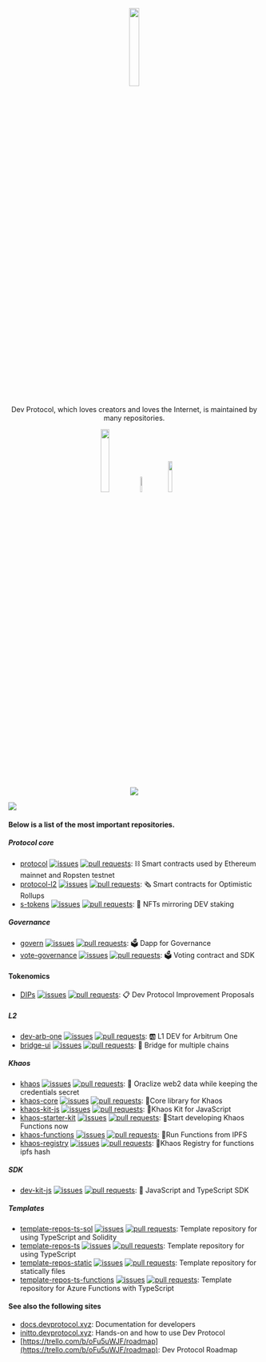 <p align="center"><a href="http://devprotocol.xyz/"><img src="https://raw.githubusercontent.com/dev-protocol/.github/main/assets/Dev--animated.gif" width="20%"></a></p>

<p align="center">Dev Protocol, which loves creators and loves the Internet, is maintained by many repositories.</p>

<p align="center">
<a href="http://devprotocol.xyz/"><img src="https://custom-icon-badges.herokuapp.com/badge/Dev_Protocol_Website-black.svg?logo=devprtcl" width="18%"></a>
<a href="https://medium.com/devprtcl"><img src="https://img.shields.io/badge/Medium-12100E?style=for-the-badge&logo=medium&logoColor=white" width="9%"></a>
<a href="https://stakes.social/"><img src="https://custom-icon-badges.herokuapp.com/badge/Stakes.social-black.svg?logo=stakes.social" width="12.6%"></a>
</p>

<p align="center">
  <img src="https://readme-typing-svg.herokuapp.com/?lines=Welcome%20to%20Dev%20Protocol%20World%20of%20Codes;We%20support%20the%20Open%20Source%20Community;It's%20Time%20to%20Tokenize%20Open%20Source%20Software;We%20love%20$DEV%20and%20Stakes.social❤️;Developers%20and%20Sponsors%20are%20rewarded%20with%20Tokens;Let's%20support%20each%20other💟;&center=true&width=530&height=45"></a>
</p>

<img src="https://user-images.githubusercontent.com/73097560/115834477-dbab4500-a447-11eb-908a-139a6edaec5c.gif">

#### Below is a list of the most important repositories.

##### Protocol core

- [protocol](https://github.com/dev-protocol/protocol) [![issues](https://img.shields.io/github/issues/dev-protocol/protocol)](https://github.com/dev-protocol/protocol/issues) [![pull requests](https://img.shields.io/github/issues-pr/dev-protocol/protocol)](https://github.com/dev-protocol/protocol/pulls): ⛓ Smart contracts used by Ethereum mainnet and Ropsten testnet
- [protocol-l2](https://github.com/dev-protocol/protocol-l2) [![issues](https://img.shields.io/github/issues/dev-protocol/protocol-l2)](https://github.com/dev-protocol/protocol-l2/issues) [![pull requests](https://img.shields.io/github/issues-pr/dev-protocol/protocol-l2)](https://github.com/dev-protocol/protocol-l2/pulls): 🗞️ Smart contracts for Optimistic Rollups
- [s-tokens](https://github.com/dev-protocol/s-tokens) [![issues](https://img.shields.io/github/issues/dev-protocol/s-tokens)](https://github.com/dev-protocol/s-tokens/issues) [![pull requests](https://img.shields.io/github/issues-pr/dev-protocol/s-tokens)](https://github.com/dev-protocol/s-tokens/pulls): 💞 NFTs mirroring DEV staking

##### Governance

- [govern](https://github.com/dev-protocol/govern) [![issues](https://img.shields.io/github/issues/dev-protocol/govern)](https://github.com/dev-protocol/govern/issues) [![pull requests](https://img.shields.io/github/issues-pr/dev-protocol/govern)](https://github.com/dev-protocol/govern/pulls): 🗳 Dapp for Governance
- [vote-governance](https://github.com/dev-protocol/vote-governance) [![issues](https://img.shields.io/github/issues/dev-protocol/vote-governance)](https://github.com/dev-protocol/vote-governance/issues) [![pull requests](https://img.shields.io/github/issues-pr/dev-protocol/vote-governance)](https://github.com/dev-protocol/vote-governance/pulls): 🗳 Voting contract and SDK

#### Tokenomics

- [DIPs](https://github.com/dev-protocol/DIPs) [![issues](https://img.shields.io/github/issues/dev-protocol/DIPs)](https://github.com/dev-protocol/DIPs/issues) [![pull requests](https://img.shields.io/github/issues-pr/dev-protocol/DIPs)](https://github.com/dev-protocol/DIPs/pulls): 📋 Dev Protocol Improvement Proposals

##### L2

- [dev-arb-one](https://github.com/dev-protocol/dev-arb-one) [![issues](https://img.shields.io/github/issues/dev-protocol/dev-arb-one)](https://github.com/dev-protocol/dev-arb-one/issues) [![pull requests](https://img.shields.io/github/issues-pr/dev-protocol/dev-arb-one)](https://github.com/dev-protocol/dev-arb-one/pulls): 🆎 L1 DEV for Arbitrum One
- [bridge-ui](https://github.com/dev-protocol/bridge-ui) [![issues](https://img.shields.io/github/issues/dev-protocol/bridge-ui)](https://github.com/dev-protocol/bridge-ui/issues) [![pull requests](https://img.shields.io/github/issues-pr/dev-protocol/bridge-ui)](https://github.com/dev-protocol/bridge-ui/pulls): 🌉 Bridge for multiple chains

##### Khaos

- [khaos](https://github.com/dev-protocol/khaos) [![issues](https://img.shields.io/github/issues/dev-protocol/khaos)](https://github.com/dev-protocol/khaos/issues) [![pull requests](https://img.shields.io/github/issues-pr/dev-protocol/khaos)](https://github.com/dev-protocol/khaos/pulls): 🌌 Oraclize web2 data while keeping the credentials secret
- [khaos-core](https://github.com/dev-protocol/khaos-core) [![issues](https://img.shields.io/github/issues/dev-protocol/khaos-core)](https://github.com/dev-protocol/khaos-core/issues) [![pull requests](https://img.shields.io/github/issues-pr/dev-protocol/khaos-core)](https://github.com/dev-protocol/khaos-core/pulls): 🌌Core library for Khaos
- [khaos-kit-js](https://github.com/dev-protocol/khaos-kit-js) [![issues](https://img.shields.io/github/issues/dev-protocol/khaos-kit-js)](https://github.com/dev-protocol/khaos-kit-js/issues) [![pull requests](https://img.shields.io/github/issues-pr/dev-protocol/khaos-kit-js)](https://github.com/dev-protocol/khaos-kit-js/pulls): 🌌Khaos Kit for JavaScript
- [khaos-starter-kit](https://github.com/dev-protocol/khaos-starter-kit) [![issues](https://img.shields.io/github/issues/dev-protocol/khaos-starter-kit)](https://github.com/dev-protocol/khaos-starter-kit/issues) [![pull requests](https://img.shields.io/github/issues-pr/dev-protocol/khaos-starter-kit)](https://github.com/dev-protocol/khaos-starter-kit/pulls): 🌌Start developing Khaos Functions now
- [khaos-functions](https://github.com/dev-protocol/khaos-functions) [![issues](https://img.shields.io/github/issues/dev-protocol/khaos-functions)](https://github.com/dev-protocol/khaos-functionskhaos/issues) [![pull requests](https://img.shields.io/github/issues-pr/dev-protocol/khaos-functions)](https://github.com/dev-protocol/khaos-functions/pulls): 🌌Run Functions from IPFS
- [khaos-registry](https://github.com/dev-protocol/khaos-registry) [![issues](https://img.shields.io/github/issues/dev-protocol/khaos-registry)](https://github.com/dev-protocol/khaos-registry/issues) [![pull requests](https://img.shields.io/github/issues-pr/dev-protocol/khaos-registry)](https://github.com/dev-protocol/khaos-registry/pulls): 🌌Khaos Registry for functions ipfs hash

##### SDK

- [dev-kit-js](https://github.com/dev-protocol/dev-kit-js) [![issues](https://img.shields.io/github/issues/dev-protocol/dev-kit-js)](https://github.com/dev-protocol/dev-kit-js/issues) [![pull requests](https://img.shields.io/github/issues-pr/dev-protocol/dev-kit-js)](https://github.com/dev-protocol/dev-kit-js/pulls): 🦦 JavaScript and TypeScript SDK

##### Templates

- [template-repos-ts-sol](https://github.com/dev-protocol/template-repos-ts-sol) [![issues](https://img.shields.io/github/issues/dev-protocol/template-repos-ts-sol)](https://github.com/dev-protocol/template-repos-ts-sol/issues) [![pull requests](https://img.shields.io/github/issues-pr/dev-protocol/template-repos-ts-sol)](https://github.com/dev-protocol/template-repos-ts-sol/pulls): Template repository for using TypeScript and Solidity
- [template-repos-ts](https://github.com/dev-protocol/template-repos-ts) [![issues](https://img.shields.io/github/issues/dev-protocol/template-repos-ts)](https://github.com/dev-protocol/template-repos-ts/issues) [![pull requests](https://img.shields.io/github/issues-pr/dev-protocol/template-repos-ts)](https://github.com/dev-protocol/template-repos-ts/pulls): Template repository for using TypeScript
- [template-repos-static](https://github.com/dev-protocol/template-repos-static) [![issues](https://img.shields.io/github/issues/dev-protocol/template-repos-static)](https://github.com/dev-protocol/template-repos-static/issues) [![pull requests](https://img.shields.io/github/issues-pr/dev-protocol/template-repos-static)](https://github.com/dev-protocol/template-repos-static/pulls): Template repository for statically files
- [template-repos-ts-functions](https://github.com/dev-protocol/template-repos-ts-functions) [![issues](https://img.shields.io/github/issues/dev-protocol/template-repos-ts-functions)](https://github.com/dev-protocol/template-repos-ts-functions/issues) [![pull requests](https://img.shields.io/github/issues-pr/dev-protocol/template-repos-ts-functions)](https://github.com/dev-protocol/template-repos-ts-functions/pulls): Template repository for Azure Functions with TypeScript

#### See also the following sites

- [docs.devprotocol.xyz](https://docs.devprotocol.xyz): Documentation for developers
- [initto.devprotocol.xyz](https://initto.devprotocol.xyz): Hands-on and how to use Dev Protocol
- [https://trello.com/b/oFu5uWJF/roadmap](https://trello.com/b/oFu5uWJF/roadmap): Dev Protocol Roadmap
